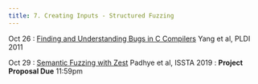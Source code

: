 ```yaml
---
title: 7. Creating Inputs - Structured Fuzzing
---
```


Oct 26 
: [Finding and Understanding Bugs in C Compilers](https://www.cs.utah.edu/~regehr/papers/pldi11-preprint.pdf) Yang et al, PLDI 2011

Oct 29 
: [Semantic Fuzzing with Zest](https://arxiv.org/pdf/1812.00078.pdf) Padhye et al, ISSTA 2019
: **Project Proposal Due** 11:59pm

